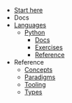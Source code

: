 - [Start here](/)
- Docs
- [Languages](/languages/README.md)
  - [Python](/languages/python/README.md)
    - [Docs](/languages/python/docs/README.md)
    - [Exercises](/languages/python/exercises/README.md)
    - [Reference](/languages/python/reference/README.md)
- Reference
  - [Concepts](/reference/concepts/README.md)
  - [Paradigms](/reference/paradigms/README.md)
  - [Tooling](/reference/tooling/README.md)
  - [Types](/reference/types/README.md)
